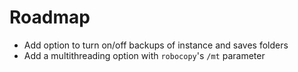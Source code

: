 # Roadmap
- Add option to turn on/off backups of instance and saves folders
- Add a multithreading option with `robocopy`'s `/mt` parameter
